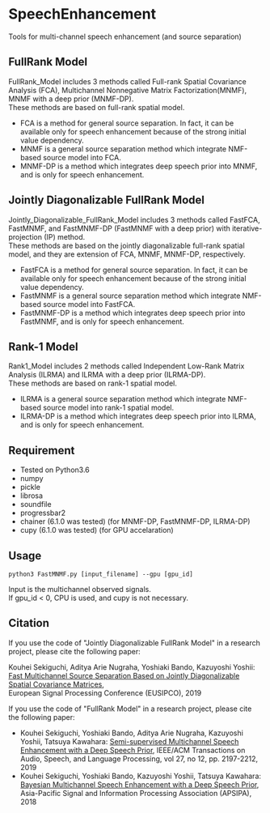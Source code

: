# SpeechEnhancement
Tools for multi-channel speech enhancement (and source separation)

## FullRank Model
FullRank_Model includes 3 methods called Full-rank Spatial Covariance Analysis (FCA), Multichannel Nonnegative Matrix Factorization(MNMF), MNMF with a deep prior (MNMF-DP).  
These methods are based on full-rank spatial model.

 * FCA is a method for general source separation. In fact, it can be available only for speech enhancement because of the strong initial value dependency.
 * MNMF is a general source separation method which integrate NMF-based source model into FCA.
 * MNMF-DP is a method which integrates deep speech prior into MNMF, and is only for speech enhancement.
 
 
## Jointly Diagonalizable FullRank Model
Jointly_Diagonalizable_FullRank_Model includes 3 methods called FastFCA, FastMNMF, and FastMNMF-DP (FastMNMF with a deep prior) with iterative-projection (IP) method.   
These methods are based on the jointly diagonalizable full-rank spatial model, and they are extension of FCA, MNMF, MNMF-DP, respectively.

  - FastFCA is a method for general source separation. In fact, it can be available only for speech enhancement because of the strong initial value dependency.
  - FastMNMF is a general source separation method which integrate NMF-based source model into FastFCA.
  - FastMNMF-DP is a method which integrates deep speech prior into FastMNMF, and is only for speech enhancement.
  
  
## Rank-1 Model
Rank1_Model includes 2 methods called Independent Low-Rank Matrix Analysis (ILRMA) and ILRMA with a deep prior (ILRMA-DP).  
These methods are based on rank-1 spatial model.
 * ILRMA is a general source separation method which integrate NMF-based source model into rank-1 spatial model.
 * ILRMA-DP is a method which integrates deep speech prior into ILRMA, and is only for speech enhancement.


## Requirement
* Tested on Python3.6
* numpy
* pickle
* librosa
* soundfile
* progressbar2
* chainer (6.1.0 was tested) (for MNMF-DP, FastMNMF-DP, ILRMA-DP)
* cupy (6.1.0 was tested) (for GPU accelaration)

## Usage
```
python3 FastMNMF.py [input_filename] --gpu [gpu_id]
```
Input is the multichannel observed signals.  
If gpu_id < 0, CPU is used, and cupy is not necessary.


## Citation
If you use the code of "Jointly Diagonalizable FullRank Model" in a research project, please cite the following paper:

Kouhei Sekiguchi, Aditya Arie Nugraha, Yoshiaki Bando, Kazuyoshi Yoshii:  
[Fast Multichannel Source Separation Based on Jointly Diagonalizable Spatial Covariance Matrices](https://www.semanticscholar.org/paper/Fast-Multichannel-Source-Separation-Based-on-Sekiguchi-Nugraha/d754917d0cdd127a681713d82a378861c5507faf),  
European Signal Processing Conference (EUSIPCO), 2019

If you use the code of "FullRank Model" in a research project, please cite the following paper:
* Kouhei Sekiguchi, Yoshiaki Bando, Aditya Arie Nugraha, Kazuyoshi Yoshii, Tatsuya Kawahara:
  [Semi-supervised Multichannel Speech Enhancement with a Deep Speech Prior](https://ieeexplore.ieee.org/document/8861142),
  IEEE/ACM Transactions on Audio, Speech, and Language Processing, vol 27, no 12, pp. 2197-2212, 2019
* Kouhei Sekiguchi, Yoshiaki Bando, Kazuyoshi Yoshii, Tatsuya Kawahara:
  [Bayesian Multichannel Speech Enhancement with a Deep Speech Prior](http://www.apsipa.org/proceedings/2018/pdfs/0001233.pdf),
  Asia-Pacific Signal and Information Processing Association (APSIPA), 2018